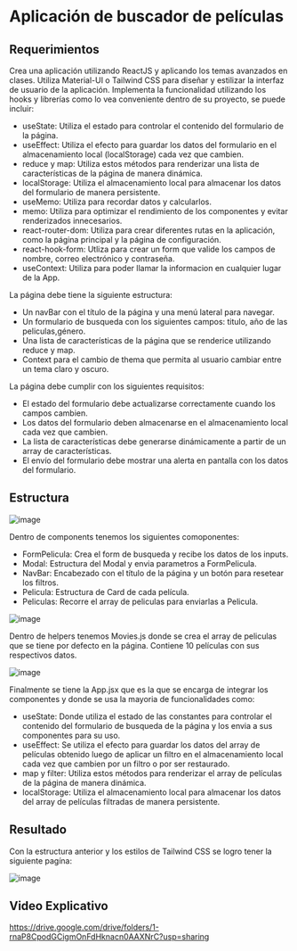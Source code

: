 # Aplicación de buscador de películas
## Requerimientos
Crea una aplicación utilizando ReactJS y aplicando los temas avanzados en clases. Utiliza Material-UI o Tailwind CSS para diseñar y estilizar la interfaz de usuario de la aplicación. Implementa la funcionalidad utilizando los hooks y librerías como lo vea conveniente dentro de su proyecto, se puede incluir:
* useState: Utiliza el estado para controlar el contenido del formulario de la página.
* useEffect: Utiliza el efecto para guardar los datos del formulario en el almacenamiento local (localStorage) cada vez que cambien.
* reduce y map: Utiliza estos métodos para renderizar una lista de características de la página de manera dinámica.
* localStorage: Utiliza el almacenamiento local para almacenar los datos del formulario de manera persistente.
* useMemo: Utiliza para recordar datos y calcularlos.
* memo: Utiliza para optimizar el rendimiento de los componentes y evitar renderizados innecesarios.
* react-router-dom: Utiliza para crear diferentes rutas en la aplicación, como la página principal y la página de configuración.
* react-hook-form: Utliza para crear un form que valide los campos de nombre, correo electrónico y contraseña.
* useContext: Utiliza para poder llamar la informacion en cualquier lugar de la App.

La página debe tiene la siguiente estructura:
* Un navBar con el título de la página y una menú lateral para navegar.
* Un formulario de busqueda con los siguientes campos: titulo, año de las peliculas,género.
* Una lista de características de la página que se renderice utilizando reduce y map.
* Context para el cambio de thema que permita al usuario cambiar entre un tema claro y oscuro.

La página debe cumplir con los siguientes requisitos:
* El estado del formulario debe actualizarse correctamente cuando los campos cambien.
* Los datos del formulario deben almacenarse en el almacenamiento local cada vez que cambien.
* La lista de características debe generarse dinámicamente a partir de un array de características.
* El envío del formulario debe mostrar una alerta en pantalla con los datos del formulario.
## Estructura
![image](https://github.com/denisse989/Primer_Parcial/assets/60879365/ab28dc48-6021-41e2-bd0a-2dde1c3d6aa4)

Dentro de components tenemos los siguientes comoponentes:
* FormPelicula: Crea el form de busqueda y recibe los datos de los inputs.
* Modal: Estructura del Modal y envia parametros a FormPelicula.
* NavBar: Encabezado con el título de la página y un botón para resetear los filtros.
* Pelicula: Estructura de Card de cada película.
* Peliculas: Recorre el array de peliculas para enviarlas a Pelicula.

![image](https://github.com/denisse989/Primer_Parcial/assets/60879365/8ffcfbe3-01f3-4a12-b282-767e378dbaa8)

Dentro de helpers tenemos Movies.js donde se crea el array de peliculas que se tiene por defecto en la página. Contiene 10 películas con sus respectivos datos.

![image](https://github.com/denisse989/Primer_Parcial/assets/60879365/e67d63ee-4a48-41f9-9e89-d38c17c850d4)

Finalmente se tiene la App.jsx que es la que se encarga de integrar los componentes y donde se usa la mayoria de funcionalidades como:
* useState: Donde utiliza el estado de las constantes para controlar el contenido del formulario de busqueda de la página y los envia a sus componentes para su uso.
* useEffect: Se utiliza el efecto para guardar los datos del array de películas obtenido luego de aplicar un filtro en el almacenamiento local cada vez que cambien por un filtro o por ser restaurado.
* map y filter: Utiliza estos métodos para renderizar el array de películas de la página de manera dinámica.
* localStorage: Utiliza el almacenamiento local para almacenar los datos del array de películas filtradas de manera persistente.
 
## Resultado
Con la estructura anterior y los estilos de Tailwind CSS se logro tener la siguiente pagína:

![image](https://github.com/denisse989/Primer_Parcial/assets/60879365/3a272ae2-7e67-4960-986d-38a9e3c5673b)


## Video Explicativo

https://drive.google.com/drive/folders/1-rnaP8CpodGCigmOnFdHknacn0AAXNrC?usp=sharing
